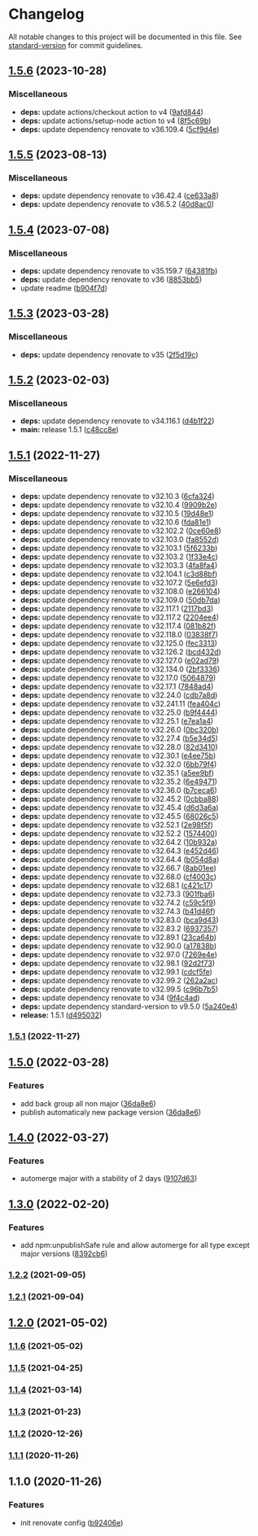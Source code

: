 # Changelog

All notable changes to this project will be documented in this file. See [standard-version](https://github.com/conventional-changelog/standard-version) for commit guidelines.

## [1.5.6](https://github.com/emmanuelgautier/renovate-config/compare/v1.5.5...v1.5.6) (2023-10-28)


### Miscellaneous

* **deps:** update actions/checkout action to v4 ([9afd844](https://github.com/emmanuelgautier/renovate-config/commit/9afd8447b204e604a78db999902ddcd2d762d2a4))
* **deps:** update actions/setup-node action to v4 ([8f5c69b](https://github.com/emmanuelgautier/renovate-config/commit/8f5c69b65f8f713069549b11895d30a439880e0d))
* **deps:** update dependency renovate to v36.109.4 ([5cf9d4e](https://github.com/emmanuelgautier/renovate-config/commit/5cf9d4e23ffe0e5332506d78a3832baa6d8eed49))

## [1.5.5](https://github.com/emmanuelgautier/renovate-config/compare/v1.5.4...v1.5.5) (2023-08-13)


### Miscellaneous

* **deps:** update dependency renovate to v36.42.4 ([ce633a8](https://github.com/emmanuelgautier/renovate-config/commit/ce633a8b637e90ab536b78b6d27fdaa4eea3f630))
* **deps:** update dependency renovate to v36.5.2 ([40d8ac0](https://github.com/emmanuelgautier/renovate-config/commit/40d8ac0fc526501b1eed2bda45dd80f4162cd91f))

## [1.5.4](https://github.com/emmanuelgautier/renovate-config/compare/v1.5.3...v1.5.4) (2023-07-08)


### Miscellaneous

* **deps:** update dependency renovate to v35.159.7 ([64381fb](https://github.com/emmanuelgautier/renovate-config/commit/64381fbb2b85a3c5839fb9ff663c39e8672029ad))
* **deps:** update dependency renovate to v36 ([8853bb5](https://github.com/emmanuelgautier/renovate-config/commit/8853bb52faa894e3fad880c56416f7416e1ea9db))
* update readme ([b904f7d](https://github.com/emmanuelgautier/renovate-config/commit/b904f7d6fb568f1df8f09908b898b27589a59b22))

## [1.5.3](https://github.com/emmanuelgautier/renovate-config/compare/v1.5.2...v1.5.3) (2023-03-28)


### Miscellaneous

* **deps:** update dependency renovate to v35 ([2f5d19c](https://github.com/emmanuelgautier/renovate-config/commit/2f5d19c474185494b0f94b600ffe25537738a893))

## [1.5.2](https://github.com/emmanuelgautier/renovate-config/compare/v1.5.1...v1.5.2) (2023-02-03)


### Miscellaneous

* **deps:** update dependency renovate to v34.116.1 ([d4b1f22](https://github.com/emmanuelgautier/renovate-config/commit/d4b1f22b4048a93107c652d75bc824a30f121e74))
* **main:** release 1.5.1 ([c48cc8e](https://github.com/emmanuelgautier/renovate-config/commit/c48cc8ecad9311094131fb17ffb42f7858e56354))

## [1.5.1](https://github.com/emmanuelgautier/renovate-config/compare/v1.5.0...v1.5.1) (2022-11-27)


### Miscellaneous

* **deps:** update dependency renovate to v32.10.3 ([6cfa324](https://github.com/emmanuelgautier/renovate-config/commit/6cfa3244dc3033c6204144df9776d00c524a59f9))
* **deps:** update dependency renovate to v32.10.4 ([9909b2e](https://github.com/emmanuelgautier/renovate-config/commit/9909b2e6b4d7c34245c210c7f5e0a398972e561c))
* **deps:** update dependency renovate to v32.10.5 ([19d48e1](https://github.com/emmanuelgautier/renovate-config/commit/19d48e15bc2949e918e00c97b23afba65d92c23b))
* **deps:** update dependency renovate to v32.10.6 ([fda81e1](https://github.com/emmanuelgautier/renovate-config/commit/fda81e13cf36d92b285746b13109942907bebc1d))
* **deps:** update dependency renovate to v32.102.2 ([0ce60e8](https://github.com/emmanuelgautier/renovate-config/commit/0ce60e803694b2e53153cda938b6eddedab0c31b))
* **deps:** update dependency renovate to v32.103.0 ([fa8552d](https://github.com/emmanuelgautier/renovate-config/commit/fa8552dc532aa1f62acd6d24afc0fd245d1aafdb))
* **deps:** update dependency renovate to v32.103.1 ([5f6233b](https://github.com/emmanuelgautier/renovate-config/commit/5f6233b35f7a2b3f12b8c48c9d2f99ac2e77afc3))
* **deps:** update dependency renovate to v32.103.2 ([1f33e4c](https://github.com/emmanuelgautier/renovate-config/commit/1f33e4c5ac84c5140f05bebedb7e748f59c58abe))
* **deps:** update dependency renovate to v32.103.3 ([4fa8fa4](https://github.com/emmanuelgautier/renovate-config/commit/4fa8fa43df7f2684ad6a96afd5ea8156bb69059a))
* **deps:** update dependency renovate to v32.104.1 ([c3d88bf](https://github.com/emmanuelgautier/renovate-config/commit/c3d88bff9824912a0a5c0c9aac1cf43026f0e7fe))
* **deps:** update dependency renovate to v32.107.2 ([5e6efd3](https://github.com/emmanuelgautier/renovate-config/commit/5e6efd3c0524265b603bc7d62694b38c97540eb4))
* **deps:** update dependency renovate to v32.108.0 ([e266104](https://github.com/emmanuelgautier/renovate-config/commit/e266104d4b6732050c6cffa9a4d791ad6bc4549e))
* **deps:** update dependency renovate to v32.109.0 ([50db7da](https://github.com/emmanuelgautier/renovate-config/commit/50db7daa6cb95018bedadbec3d179ac58bd11a72))
* **deps:** update dependency renovate to v32.117.1 ([2117bd3](https://github.com/emmanuelgautier/renovate-config/commit/2117bd380cad12b26b9f7a6d8922fa7f4ebde5ca))
* **deps:** update dependency renovate to v32.117.2 ([2204ee4](https://github.com/emmanuelgautier/renovate-config/commit/2204ee45b5f185e10fb20673b0f8244170b8e0e4))
* **deps:** update dependency renovate to v32.117.4 ([081b82f](https://github.com/emmanuelgautier/renovate-config/commit/081b82f8626b32f8da43493e5f7e30d395030730))
* **deps:** update dependency renovate to v32.118.0 ([03838f7](https://github.com/emmanuelgautier/renovate-config/commit/03838f7402fdae867c509cf674d8a38f1127a153))
* **deps:** update dependency renovate to v32.125.0 ([fec3313](https://github.com/emmanuelgautier/renovate-config/commit/fec33130b92a044d5201860452ae4e928cdc7908))
* **deps:** update dependency renovate to v32.126.2 ([bcd432d](https://github.com/emmanuelgautier/renovate-config/commit/bcd432d4524e64c38df8f58a85e40e6d80f1aef0))
* **deps:** update dependency renovate to v32.127.0 ([e02ad79](https://github.com/emmanuelgautier/renovate-config/commit/e02ad79c8dee676d8dbbb4eb64fac9602e117820))
* **deps:** update dependency renovate to v32.134.0 ([2bf3336](https://github.com/emmanuelgautier/renovate-config/commit/2bf3336768adee373091e9aa5284d7d948084b21))
* **deps:** update dependency renovate to v32.17.0 ([5064879](https://github.com/emmanuelgautier/renovate-config/commit/5064879173f00fdeb41561b9f3a61c25736ab454))
* **deps:** update dependency renovate to v32.17.1 ([7848ad4](https://github.com/emmanuelgautier/renovate-config/commit/7848ad40a649c411a232b72d86c855e7d6346cb8))
* **deps:** update dependency renovate to v32.24.0 ([cdb7a8d](https://github.com/emmanuelgautier/renovate-config/commit/cdb7a8df2b00463fbbe790c111e1ca398849b8c4))
* **deps:** update dependency renovate to v32.241.11 ([fea404c](https://github.com/emmanuelgautier/renovate-config/commit/fea404c7d8aca45ecc617b63bf0098d866d23bba))
* **deps:** update dependency renovate to v32.25.0 ([b9f4444](https://github.com/emmanuelgautier/renovate-config/commit/b9f444473226dcdb73dcd784afb99d53aa918aab))
* **deps:** update dependency renovate to v32.25.1 ([e7ea1a4](https://github.com/emmanuelgautier/renovate-config/commit/e7ea1a459ab2eea0c5bbfd6ff023ab3502debefa))
* **deps:** update dependency renovate to v32.26.0 ([0bc320b](https://github.com/emmanuelgautier/renovate-config/commit/0bc320bbd8ab7af9dcd3fd13bc629ecff6bc6c21))
* **deps:** update dependency renovate to v32.27.4 ([b5e34d5](https://github.com/emmanuelgautier/renovate-config/commit/b5e34d53efc6e54186992343d75404c3c6c29078))
* **deps:** update dependency renovate to v32.28.0 ([82d3410](https://github.com/emmanuelgautier/renovate-config/commit/82d3410f5cd42dd2360ffbedac6aa0dab2632b48))
* **deps:** update dependency renovate to v32.30.1 ([e4ee75b](https://github.com/emmanuelgautier/renovate-config/commit/e4ee75b1fd769d8b6f7f90488875825fdff84da3))
* **deps:** update dependency renovate to v32.32.0 ([6bb79f4](https://github.com/emmanuelgautier/renovate-config/commit/6bb79f46659a3afb0950c853edf7807479595254))
* **deps:** update dependency renovate to v32.35.1 ([a5ee9bf](https://github.com/emmanuelgautier/renovate-config/commit/a5ee9bf1b3033d6849ec90f81c37b6b56d3a10c5))
* **deps:** update dependency renovate to v32.35.2 ([6e49471](https://github.com/emmanuelgautier/renovate-config/commit/6e4947180f0eafa37c13de7d925d6ebe5d95086c))
* **deps:** update dependency renovate to v32.36.0 ([b7ceca6](https://github.com/emmanuelgautier/renovate-config/commit/b7ceca64ada1ccd786393ede1ed9713c72cd3147))
* **deps:** update dependency renovate to v32.45.2 ([0cbba88](https://github.com/emmanuelgautier/renovate-config/commit/0cbba88f7443a6e7c760084c95a60cdfb7e25901))
* **deps:** update dependency renovate to v32.45.4 ([d6d3a6a](https://github.com/emmanuelgautier/renovate-config/commit/d6d3a6ad66690aefe8368b9ca15925fb81990fcc))
* **deps:** update dependency renovate to v32.45.5 ([68026c5](https://github.com/emmanuelgautier/renovate-config/commit/68026c5a5a3bf2be4705de08d9b4c9bd198da218))
* **deps:** update dependency renovate to v32.52.1 ([2e98f5f](https://github.com/emmanuelgautier/renovate-config/commit/2e98f5f4f88a470ec5fea14761fbdccd3e1fe7ef))
* **deps:** update dependency renovate to v32.52.2 ([1574400](https://github.com/emmanuelgautier/renovate-config/commit/15744000ab8552b640b3182bda8aaef84da65e3f))
* **deps:** update dependency renovate to v32.64.2 ([10b932a](https://github.com/emmanuelgautier/renovate-config/commit/10b932a39d1727829bc48470965f6ab72b056e7f))
* **deps:** update dependency renovate to v32.64.3 ([e452d46](https://github.com/emmanuelgautier/renovate-config/commit/e452d46312b455097aeef39b1b0cf27f84377925))
* **deps:** update dependency renovate to v32.64.4 ([b054d8a](https://github.com/emmanuelgautier/renovate-config/commit/b054d8af65474cbbcb83261c7ef6611a4aa7db7c))
* **deps:** update dependency renovate to v32.66.7 ([8ab01ee](https://github.com/emmanuelgautier/renovate-config/commit/8ab01ee671eb73b976c2dcf794ec8cd05678d80e))
* **deps:** update dependency renovate to v32.68.0 ([cf4003c](https://github.com/emmanuelgautier/renovate-config/commit/cf4003cfb6631a500114efb0b2967968932e1c1a))
* **deps:** update dependency renovate to v32.68.1 ([c421c17](https://github.com/emmanuelgautier/renovate-config/commit/c421c179f60af35440a15ede8e01bb88d8e08551))
* **deps:** update dependency renovate to v32.73.3 ([901fba6](https://github.com/emmanuelgautier/renovate-config/commit/901fba6a4b9d0db3af28f8839135ee70528aa87e))
* **deps:** update dependency renovate to v32.74.2 ([c59c5f9](https://github.com/emmanuelgautier/renovate-config/commit/c59c5f9a0b4431045f3861539f7613798934bce4))
* **deps:** update dependency renovate to v32.74.3 ([b41d46f](https://github.com/emmanuelgautier/renovate-config/commit/b41d46fa804c557431150c71c0440435cc37c9b0))
* **deps:** update dependency renovate to v32.83.0 ([bca9d43](https://github.com/emmanuelgautier/renovate-config/commit/bca9d435d508029a6e6dc286866ee0671d8f9ac2))
* **deps:** update dependency renovate to v32.83.2 ([6937357](https://github.com/emmanuelgautier/renovate-config/commit/6937357984db945c295fe228a419252818827e9e))
* **deps:** update dependency renovate to v32.89.1 ([23ca64b](https://github.com/emmanuelgautier/renovate-config/commit/23ca64b6aa4a4cb7a5559243930d9a438451d6a9))
* **deps:** update dependency renovate to v32.90.0 ([a17838b](https://github.com/emmanuelgautier/renovate-config/commit/a17838b03d83fd59bb699c91afd18d4a73787515))
* **deps:** update dependency renovate to v32.97.0 ([7269e4e](https://github.com/emmanuelgautier/renovate-config/commit/7269e4ec25f8d0269b50c14108178dc3830a105b))
* **deps:** update dependency renovate to v32.98.1 ([92d2f73](https://github.com/emmanuelgautier/renovate-config/commit/92d2f734035fec7c37cf8e10163da6085c9d4531))
* **deps:** update dependency renovate to v32.99.1 ([cdcf5fe](https://github.com/emmanuelgautier/renovate-config/commit/cdcf5febdefc15ff45fba52507c55e675005575d))
* **deps:** update dependency renovate to v32.99.2 ([262a2ac](https://github.com/emmanuelgautier/renovate-config/commit/262a2acf663cee18a2c7b631f827901627ea9f80))
* **deps:** update dependency renovate to v32.99.5 ([c96b7b5](https://github.com/emmanuelgautier/renovate-config/commit/c96b7b5cc19b506cbe3b554180f758217b2e19e0))
* **deps:** update dependency renovate to v34 ([9f4c4ad](https://github.com/emmanuelgautier/renovate-config/commit/9f4c4ade5c6270789833136ee5b78882aa26a75d))
* **deps:** update dependency standard-version to v9.5.0 ([5a240e4](https://github.com/emmanuelgautier/renovate-config/commit/5a240e493e7ec743c2404ac7a571abf262392288))
* **release:** 1.5.1 ([d495032](https://github.com/emmanuelgautier/renovate-config/commit/d495032bd22450519754e73c852ab9e2e4413998))

### [1.5.1](https://github.com/emmanuelgautier/renovate-config/compare/v1.5.0...v1.5.1) (2022-11-27)

## [1.5.0](https://github.com/emmanuelgautier/renovate-config/compare/v1.4.0...v1.5.0) (2022-03-28)


### Features

* add back group all non major ([36da8e6](https://github.com/emmanuelgautier/renovate-config/commit/36da8e6a8eff3626a98a7e498d021026a9be7ba8))
* publish automaticaly new package version ([36da8e6](https://github.com/emmanuelgautier/renovate-config/commit/36da8e6a8eff3626a98a7e498d021026a9be7ba8))

## [1.4.0](https://github.com/emmanuelgautier/renovate-config/compare/v1.3.0...v1.4.0) (2022-03-27)


### Features

* automerge major with a stability of 2 days ([9107d63](https://github.com/emmanuelgautier/renovate-config/commit/9107d6329ac5bcb1344cb2a4efce3828f1a277ed))

## [1.3.0](https://github.com/emmanuelgautier/renovate-config/compare/v1.2.2...v1.3.0) (2022-02-20)


### Features

* add npm:unpublishSafe rule and allow automerge for all type except major versions ([8392cb6](https://github.com/emmanuelgautier/renovate-config/commit/8392cb61cc4b5082c0258465f6b64391884c7356))

### [1.2.2](https://github.com/emmanuelgautier/renovate-config/compare/v1.2.1...v1.2.2) (2021-09-05)

### [1.2.1](https://github.com/emmanuelgautier/renovate-config/compare/v1.2.0...v1.2.1) (2021-09-04)

## [1.2.0](https://github.com/emmanuelgautier/renovate-config/compare/v1.1.6...v1.2.0) (2021-05-02)

### [1.1.6](https://github.com/emmanuelgautier/renovate-config/compare/v1.1.5...v1.1.6) (2021-05-02)

### [1.1.5](https://github.com/emmanuelgautier/renovate-config/compare/v1.1.4...v1.1.5) (2021-04-25)

### [1.1.4](https://github.com/emmanuelgautier/renovate-config/compare/v1.1.3...v1.1.4) (2021-03-14)

### [1.1.3](https://github.com/emmanuelgautier/renovate-config/compare/v1.1.2...v1.1.3) (2021-01-23)

### [1.1.2](https://github.com/emmanuelgautier/renovate-config/compare/v1.1.1...v1.1.2) (2020-12-26)

### [1.1.1](https://github.com/emmanuelgautier/renovate-config/compare/v1.1.0...v1.1.1) (2020-11-26)

## 1.1.0 (2020-11-26)


### Features

* init renovate config ([b92406e](https://github.com/emmanuelgautier/renovate-config/commit/b92406ea1528844540956db08447c63643d2ba07))
